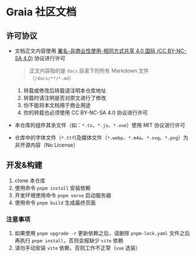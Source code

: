 # Graia 社区文档

## 许可协议

- 文档正文内容使用 [署名-非商业性使用-相同方式共享 4.0 国际 (CC BY-NC-SA 4.0)](https://creativecommons.org/licenses/by-nc-sa/4.0/deed.zh) 协议进行许可

  > 正文内容指的是 `docs` 目录下的所有 Markdown 文件（`/docs/**/*.md`）

  1. 转载或修改后转载请注明本仓库地址
  2. 转载时请注明是否对原文进行了修改
  3. 你不能将本文档用于商业用途
  4. 你的转载也必须使用 CC BY-NC-SA 4.0 协议进行许可

- 本仓库的组件其余文件（如：`*.ts`、`*.js`、`*.vue`）使用 MIT 协议进行许可
- 仓库中的字体文件（`*.ttf`)及媒体文件（`*.webp`、`*.m4a`、`*.svg`、`*.png`）为非开源内容（No License）

## 开发&构建

1. clone 本仓库
2. 使用命令 `pnpm install` 安装依赖
3. 开发环境使用命令 `pnpm serve` 启动服务器
4. 使用命令 `pnpm build` 生成最终页面

### 注意事项

1. 如果使用 `pnpm upgrade -r` 更新依赖之后，请删除 `pnpm-lock.yaml` 文件之后再执行 `pnpm install`，否则会报缺少 `vite` 依赖
2. 请勿手动安装 `vite` 依赖，否则工作不正常（`vue` 选装）
